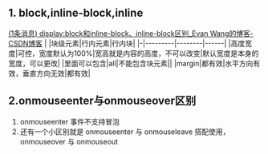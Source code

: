 ## 1. block,inline-block,inline
[(1条消息) display:block和inline-block、inline-block区别_Evan Wang的博客-CSDN博客](https://evanwang.blog.csdn.net/article/details/103561729?spm=1001.2101.3001.6661.1&depth_1-utm_relevant_index=1)
| |块级元素|行内元素|行内块|
|-|---------|--------|------|
|高度宽度|可控，宽度默认为100%|宽高就是内容的高度，不可以改变|默认宽度是本身的宽度，可以更改|
|里面可以包含|all|不能包含块元素||
|margin|都有效|水平方向有效，垂直方向无效|都有效|
## 2.onmouseenter与onmouseover区别
1. onmouseenter 事件不支持冒泡
2. 还有一个小区别就是 onmouseenter 与 onmouseleave 搭配使用， onmouseover 与 onmouseout 